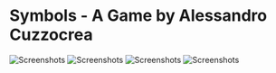 # Symbols - A Game by Alessandro Cuzzocrea

<!-- ![Screenshots](Screenshots/Screenshot_000.jpg) -->
<!-- ![Screenshots](Screenshots/Screenshot_001.jpg) -->
![Screenshots](Screenshots/Screenshot_002.jpg)
![Screenshots](Screenshots/Screenshot_003.jpg)
![Screenshots](Screenshots/Screenshot_004.jpg)
![Screenshots](Screenshots/Screenshot_005.jpg)
<!-- ![Screenshots](Screenshots/Screenshot_006.jpg) -->
